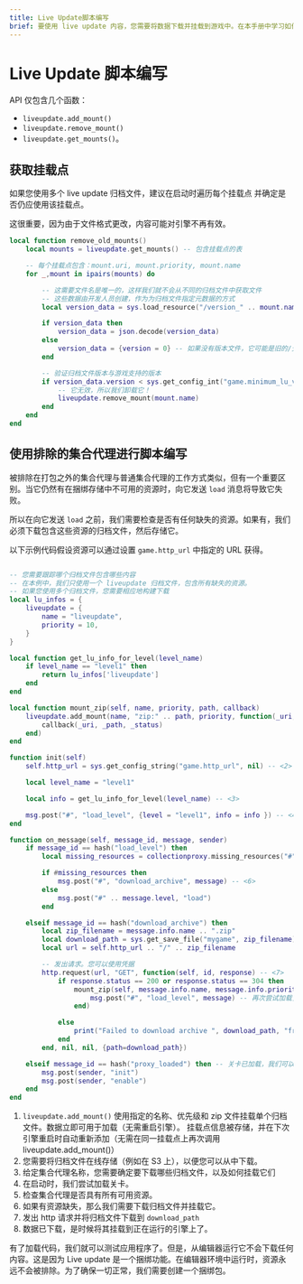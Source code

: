 ```yaml
---
title: Live Update脚本编写
brief: 要使用 live update 内容，您需要将数据下载并挂载到游戏中。在本手册中学习如何使用 live update 进行脚本编写。
---
```


# Live Update 脚本编写

API 仅包含几个函数：

* `liveupdate.add_mount()`
* `liveupdate.remove_mount()`
* `liveupdate.get_mounts()`。

## 获取挂载点

如果您使用多个 live update 归档文件，建议在启动时遍历每个挂载点
并确定是否仍应使用该挂载点。

这很重要，因为由于文件格式更改，内容可能对引擎不再有效。

```lua
local function remove_old_mounts()
	local mounts = liveupdate.get_mounts() -- 包含挂载点的表

    -- 每个挂载点包含：mount.uri, mount.priority, mount.name
	for _,mount in ipairs(mounts) do

        -- 这需要文件名是唯一的，这样我们就不会从不同的归档文件中获取文件
        -- 这些数据由开发人员创建，作为为归档文件指定元数据的方式
		local version_data = sys.load_resource("/version_" .. mount.name .. ".json")

		if version_data then
			version_data = json.decode(version_data)
		else
			version_data = {version = 0} -- 如果没有版本文件，它可能是旧的/无效的归档文件
		end

        -- 验证归档文件版本与游戏支持的版本
        if version_data.version < sys.get_config_int("game.minimum_lu_version") then
            -- 它无效，所以我们卸载它！
            liveupdate.remove_mount(mount.name)
        end
	end
end
```

## 使用排除的集合代理进行脚本编写

被排除在打包之外的集合代理与普通集合代理的工作方式类似，但有一个重要区别。当它仍然有在捆绑存储中不可用的资源时，向它发送 `load` 消息将导致它失败。

所以在向它发送 `load` 之前，我们需要检查是否有任何缺失的资源。如果有，我们必须下载包含这些资源的归档文件，然后存储它。

以下示例代码假设资源可以通过设置 `game.http_url` 中指定的 URL 获得。

```lua

-- 您需要跟踪哪个归档文件包含哪些内容
-- 在本例中，我们只使用一个 liveupdate 归档文件，包含所有缺失的资源。
-- 如果您使用多个归档文件，您需要相应地构建下载
local lu_infos = {
    liveupdate = {
        name = "liveupdate",
        priority = 10,
    }
}

local function get_lu_info_for_level(level_name)
    if level_name == "level1" then
        return lu_infos['liveupdate']
    end
end

local function mount_zip(self, name, priority, path, callback)
	liveupdate.add_mount(name, "zip:" .. path, priority, function(_uri, _path, _status) -- <1>
		callback(_uri, _path, _status)
	end)
end

function init(self)
    self.http_url = sys.get_config_string("game.http_url", nil) -- <2>

    local level_name = "level1"

    local info = get_lu_info_for_level(level_name) -- <3>

    msg.post("#", "load_level", {level = "level1", info = info }) -- <4>
end

function on_message(self, message_id, message, sender)
    if message_id == hash("load_level") then
        local missing_resources = collectionproxy.missing_resources("#" .. message.level) -- <5>

        if #missing_resources then
            msg.post("#", "download_archive", message) -- <6>
        else
            msg.post("#" .. message.level, "load")
        end

    elseif message_id == hash("download_archive") then
		local zip_filename = message.info.name .. ".zip"
		local download_path = sys.get_save_file("mygame", zip_filename)
        local url = self.http_url .. "/" .. zip_filename

        -- 发出请求。您可以使用凭据
        http.request(url, "GET", function(self, id, response) -- <7>
			if response.status == 200 or response.status == 304 then
				mount_zip(self, message.info.name, message.info.priority, download_path, function(uri, path, status) -- <8>
					msg.post("#", "load_level", message) -- 再次尝试加载关卡
				end)

			else
				print("Failed to download archive ", download_path, "from", url, ":", response.status)
			end
		end, nil, nil, {path=download_path})

    elseif message_id == hash("proxy_loaded") then -- 关卡已加载，我们可以启用它
        msg.post(sender, "init")
        msg.post(sender, "enable")
    end
end
```

1. `liveupdate.add_mount()` 使用指定的名称、优先级和 zip 文件挂载单个归档文件。数据立即可用于加载（无需重启引擎）。
挂载点信息被存储，并在下次引擎重启时自动重新添加（无需在同一挂载点上再次调用 liveupdate.add_mount()）
2. 您需要将归档文件在线存储（例如在 S3 上），以便您可以从中下载。
3. 给定集合代理名称，您需要确定要下载哪些归档文件，以及如何挂载它们
4. 在启动时，我们尝试加载关卡。
5. 检查集合代理是否具有所有可用资源。
6. 如果有资源缺失，那么我们需要下载归档文件并挂载它。
7. 发出 http 请求并将归档文件下载到 `download_path`
8. 数据已下载，是时候将其挂载到正在运行的引擎上了。


有了加载代码，我们就可以测试应用程序了。但是，从编辑器运行它不会下载任何内容。这是因为 Live update 是一个捆绑功能。在编辑器环境中运行时，资源永远不会被排除。为了确保一切正常，我们需要创建一个捆绑包。
